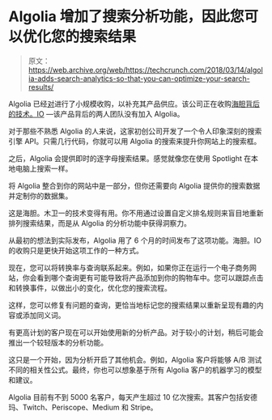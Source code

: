 # Algolia 增加了搜索分析功能，因此您可以优化您的搜索结果 

> 原文：<https://web.archive.org/web/https://techcrunch.com/2018/03/14/algolia-adds-search-analytics-so-that-you-can-optimize-your-search-results/>

Algolia 已经[对](https://web.archive.org/web/20221201180921/https://blog.algolia.com/algolia-acquires-seaurchin-io/)进行了小规模收购，以补充其产品供应。该公司正在收购[海胆背后的技术。IO](https://web.archive.org/web/20221201180921/https://seaurchin.io/) —该产品背后的两人团队没有加入 Algolia。

对于那些不熟悉 Algolia 的人来说，这家初创公司开发了一个令人印象深刻的搜索引擎 API。只需几行代码，你就可以用 Algolia 的搜索来提升你网站上的搜索框。

之后，Algolia 会提供即时的逐字母搜索结果。感觉就像您在使用 Spotlight 在本地电脑上搜索一样。

将 Algolia 整合到你的网站中是一部分，但你还需要向 Algolia 提供你的搜索数据并定制你的数据集。

这是海胆。木卫一的技术变得有用。你不用通过设置自定义排名规则来盲目地重新排列搜索结果，而是从 Algolia 的分析功能中获得洞察力。

从最初的想法到实际发布，Algolia 用了 6 个月的时间发布了这项功能。海胆。IO 的收购只是更快开始这项工作的一种方式。

现在，您可以将转换率与查询联系起来。例如，如果你正在运行一个电子商务网站，你会看到哪个查询更有可能导致将产品添加到你的购物车中。您可以跟踪点击和转换事件，以做出小的变化，优化您的搜索流程。

这样，您可以修复有问题的查询，更恰当地标记您的搜索结果以重新呈现有趣的内容或添加同义词。

有更高计划的客户现在可以开始使用新的分析产品。对于较小的计划，稍后可能会推出一个较轻版本的分析功能。

这只是一个开始，因为分析开启了其他机会。例如，Algolia 客户将能够 A/B 测试不同的相关性公式。最终，你也可以想象基于所有 Algolia 客户的机器学习的模型和建议。

Algolia 目前有不到 5000 名客户，每天产生超过 10 亿次搜索。其客户包括安德玛、Twitch、Periscope、Medium 和 Stripe。